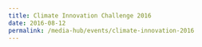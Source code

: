 ```yaml
---
title: Climate Innovation Challenge 2016
date: 2016-08-12
permalink: /media-hub/events/climate-innovation-2016
---
```


